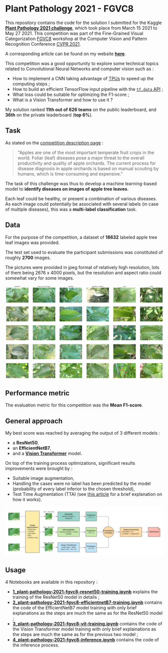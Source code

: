 # Plant Pathology 2021 - FGVC8

This repository contains the code for the solution I submitted for the Kaggle [**Plant Pathology 2021 challenge**](https://www.kaggle.com/c/plant-pathology-2021-fgvc8), which took place from March 15 2021 to May 27 2021. This competition was part of the Fine-Grained Visual Categorization [FGVC8](https://sites.google.com/view/fgvc8) workshop at the Computer Vision and Pattern Recognition Conference [CVPR 2021](http://cvpr2021.thecvf.com/).

A corresponding article can be found on my website [**here**](https://antonindurieux.github.io/portfolio/1_Kaggle_Plant_Pathology_2021_competition/).

This competition was a good opportunity to explore some technical topics related to Convolutional Neural Networks and computer vision such as :
- How to implement a CNN taking advantage of [TPUs](https://www.kaggle.com/docs/tpu) to speed up the computing steps ;
- How to build an efficient TensorFlow input pipeline with the [`tf.data` API](https://www.tensorflow.org/guide/data) ;
- What loss could be suitable for optimizing the F1-score ;
- What is a Vision Transformer and how to use it ?

My solution ranked **11th out of 626 teams** on the public leaderboard, and **36th** on the private leaderboard (**top 6%**).

## Task

As stated on the [competition description page](https://www.kaggle.com/c/plant-pathology-2021-fgvc8/overview/description) : 

> "Apples are one of the most important temperate fruit crops in the world. Foliar (leaf) diseases pose a major threat to the overall productivity and quality of apple orchards. The current process for disease diagnosis in apple orchards is based on manual scouting by humans, which is time-consuming and expensive."

The task of this challenge was thus to develop a machine learning-based model to **identify diseases on images of apple tree leaves**. 

Each leaf could be healthy, or present a combination of various diseases. As each image could potentially be associated with several labels (in case of multiple diseases), this was a **multi-label classification** task.

## Data

For the purpose of the competition, a dataset of **18632** labeled apple tree leaf images was provided. 

The test set used to evaluate the participant submissions was constituted of roughly **2700** images. 

The pictures were provided in jpeg format of relatively high resolution, lots of them being 2676 x 4000 pixels, but the resolution and aspect ratio could somewhat vary for some images.

![](/assets/plant_pathology_examples.png)

## Performance metric

The evaluation metric for this competition was the **Mean F1-score**. 

## General approach

My best score was reached by averaging the output of 3 different models :
- a **ResNet50**, 
- an **EfficientNetB7**, 
- and a [**Vision Transformer**](https://ai.googleblog.com/2020/12/transformers-for-image-recognition-at.html) model.

On top of the training process optimizations, significant results improvements were brought by :
- Suitable image augmentation,
- Handling the cases were no label has been predicted by the model (probability of every label inferior to the chosen threshold),
- Test Time Augmentation (TTA) (see [this article](https://towardsdatascience.com/test-time-augmentation-tta-and-how-to-perform-it-with-keras-4ac19b67fb4d) for a brief explanation on how it works).

![](/assets/plant_pathology_diagram.png)

## Usage

4 Notebooks are available in this repository :
- [**1_plant-pathology-2021-fgvc8-resnet50-training.ipynb**](https://github.com/antonindurieux/Plant_Pathology_2021-FGVC8_Kaggle_challenge/blob/master/1_plant-pathology-2021-fgvc8-resnet50-training.ipynb) explains the training of the ResNet50 model in details ;
- [**2_plant-pathology-2021-fgvc8-efficientnetB7-training.ipynb**](https://github.com/antonindurieux/Plant_Pathology_2021-FGVC8_Kaggle_challenge/blob/master/2_plant-pathology-2021-fgvc8-effnetb7-training.ipynb) contains the code of the EfficientNetB7 model training with only brief explanations as the steps are much the same as for the ResNet50 model ;
- [**3_plant-pathology-2021-fgvc8-vit-training.ipynb**](https://github.com/antonindurieux/Plant_Pathology_2021-FGVC8_Kaggle_challenge/blob/master/3_plant-pathology-2021-fgvc8-vit-training.ipynb) contains the code of the Vision Transformer model training with only brief explainations as the steps are much the same as for the previous two model ;
- [**4_plant-pathology-2021-fgvc8-inference.ipynb**](https://github.com/antonindurieux/Plant_Pathology_2021-FGVC8_Kaggle_challenge/blob/master/4_plant-pathology-2021-fgvc8-inference.ipynb) contains the code of the inference process.
